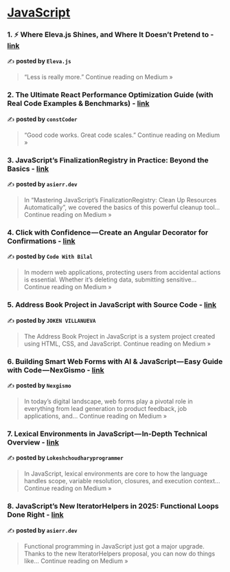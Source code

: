 
<h1><a href=https://medium.com/tag/javascript-development/recommended target="_blank" rel="noopener noreferrer">JavaScript</a></h1>
<h3>1. ⚡ Where Eleva.js Shines, and Where It Doesn’t Pretend to - <a href="https://elevajs.medium.com/where-eleva-js-shines-and-where-it-doesnt-pretend-to-a7b05e0fbdb1?source=rss------javascript_development-5" target="_blank" rel="noopener noreferrer">link</a></h3>

✍️ **posted by `Eleva.js`**

<blockquote>“Less is really more.”
Continue reading on Medium »</blockquote>

<h3>2. The Ultimate React Performance Optimization Guide (with Real Code Examples & Benchmarks) - <a href="https://medium.com/@ksonuraj1/the-ultimate-react-performance-optimization-guide-with-real-code-examples-benchmarks-2552ece9a568?source=rss------javascript_development-5" target="_blank" rel="noopener noreferrer">link</a></h3>

✍️ **posted by `constCoder`**

<blockquote>“Good code works. Great code scales.”
Continue reading on Medium »</blockquote>

<h3>3. JavaScript’s FinalizationRegistry in Practice: Beyond the Basics  - <a href="https://medium.com/@asierr/javascripts-finalizationregistry-in-practice-beyond-the-basics-eb8ce9254033?source=rss------javascript_development-5" target="_blank" rel="noopener noreferrer">link</a></h3>

✍️ **posted by `asierr.dev`**

<blockquote>In “Mastering JavaScript’s FinalizationRegistry: Clean Up Resources Automatically”, we covered the basics of this powerful cleanup tool…
Continue reading on Medium »</blockquote>

<h3>4. Click with Confidence — Create an Angular Decorator for Confirmations - <a href="https://codewithbilal.medium.com/click-with-confidence-create-an-angular-decorator-for-confirmations-030207ab9a59?source=rss------javascript_development-5" target="_blank" rel="noopener noreferrer">link</a></h3>

✍️ **posted by `Code With Bilal`**

<blockquote>In modern web applications, protecting users from accidental actions is essential. Whether it’s deleting data, submitting sensitive…
Continue reading on Medium »</blockquote>

<h3>5. Address Book Project in JavaScript with Source Code - <a href="https://medium.com/@pies052022/address-book-project-in-javascript-with-source-code-7da09c8c9162?source=rss------javascript_development-5" target="_blank" rel="noopener noreferrer">link</a></h3>

✍️ **posted by `JOKEN VILLANUEVA`**

<blockquote>The Address Book Project in JavaScript is a system project created using HTML, CSS, and JavaScript.
Continue reading on Medium »</blockquote>

<h3>6. Building Smart Web Forms with AI & JavaScript — Easy Guide with Code — NexGismo - <a href="https://medium.com/@nexgismo/building-smart-web-forms-with-ai-javascript-easy-guide-with-code-nexgismo-a044940b339a?source=rss------javascript_development-5" target="_blank" rel="noopener noreferrer">link</a></h3>

✍️ **posted by `Nexgismo`**

<blockquote>In today’s digital landscape, web forms play a pivotal role in everything from lead generation to product feedback, job applications, and…
Continue reading on Medium »</blockquote>

<h3>7.  Lexical Environments in JavaScript — In-Depth Technical Overview - <a href="https://lokeshchoudharyprogrammer.medium.com/lexical-environments-in-javascript-in-depth-technical-overview-c62496ba7539?source=rss------javascript_development-5" target="_blank" rel="noopener noreferrer">link</a></h3>

✍️ **posted by `Lokeshchoudharyprogrammer`**

<blockquote>In JavaScript, lexical environments are core to how the language handles scope, variable resolution, closures, and execution context…
Continue reading on Medium »</blockquote>

<h3>8. JavaScript’s New IteratorHelpers in 2025: Functional Loops Done Right - <a href="https://medium.com/@asierr/javascripts-new-iteratorhelpers-in-2025-functional-loops-done-right-4c9b371871f0?source=rss------javascript_development-5" target="_blank" rel="noopener noreferrer">link</a></h3>

✍️ **posted by `asierr.dev`**

<blockquote>Functional programming in JavaScript just got a major upgrade. Thanks to the new IteratorHelpers proposal, you can now do things like…
Continue reading on Medium »</blockquote>

